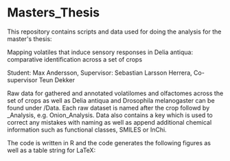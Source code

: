 # Masters_Thesis
This repository contains scripts and data used for doing the analysis for the master's thesis: 

Mapping volatiles that induce sensory responses in Delia antiqua: comparative identification across a set of crops

Student: Max Andersson, Supervisor: Sebastian Larsson Herrera, Co-supervisor Teun Dekker

Raw data for gathered and annotated volatilomes and olfactomes across the set of crops as well as Delia antiqua and Drosophila melanogaster can be found under /Data.
Each raw dataset is named after the crop followd by _Analysis, e.g. Onion_Analysis. 
Data also contains a key which is used to correct any mistakes with naming as well as append additional chemical information such as functional classes, SMILES or InChi.

The code is written in R and the code generates the following figures as well as a table string for LaTeX:
